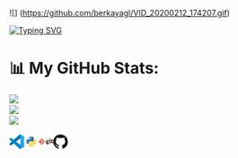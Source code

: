 ![]
(https://github.com/berkayagl/VID_20200212_174207.gif)

[![Typing SVG](https://readme-typing-svg.demolab.com?font=Exo+2&size=24&duration=4000&pause=1000&color=45F700&center=true&vCenter=true&width=531&lines=-[+CyberSecurity+]-)](https://git.io/typing-svg)



# 📊 My GitHub Stats:
![](https://github-readme-stats.vercel.app/api?username=berkayagl&theme=midnight-purple&hide_border=true&include_all_commits=false&count_private=false)<br/>
![](https://github-readme-streak-stats.herokuapp.com/?user=berkayagl&theme=midnight-purple&hide_border=true)<br/>
![](https://github-readme-stats.vercel.app/api/top-langs/?username=berkayagl&theme=midnight-purple&hide_border=true&include_all_commits=false&count_private=false&layout=compact)

<img align="left" alt="Visual Studio Code" width="26px" src="https://raw.githubusercontent.com/github/explore/80688e429a7d4ef2fca1e82350fe8e3517d3494d/topics/visual-studio-code/visual-studio-code.png" />

<img align="left" alt="Python" width="26px" src="https://raw.githubusercontent.com/github/explore/cebd63002168a05a6a642f309227eefeccd92950/topics/python/python.png" />

<img align="left" alt="Git" width="26px" src="https://raw.githubusercontent.com/github/explore/80688e429a7d4ef2fca1e82350fe8e3517d3494d/topics/git/git.png" />

<img align="left" alt="GitHub" width="26px" src="https://raw.githubusercontent.com/github/explore/78df643247d429f6cc873026c0622819ad797942/topics/github/github.png" />
